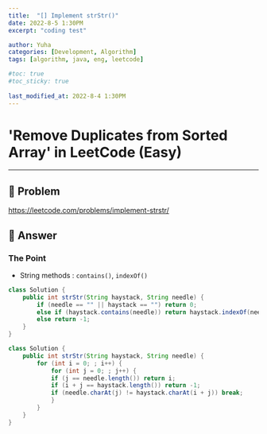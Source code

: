 ```yaml
---
title:  "[] Implement strStr()"
date: 2022-8-5 1:30PM
excerpt: "coding test"

author: Yuha
categories: [Development, Algorithm]
tags: [algorithm, java, eng, leetcode]

#toc: true
#toc_sticky: true
 
last_modified_at: 2022-8-4 1:30PM
---
```


# 'Remove Duplicates from Sorted Array' in LeetCode (Easy)

---

## 📌 Problem
<https://leetcode.com/problems/implement-strstr/>

## 📌 Answer

### The Point 
- String methods : `contains()`, `indexOf()`

```java
class Solution {
    public int strStr(String haystack, String needle) {
        if (needle == "" || haystack == "") return 0;
	    else if (haystack.contains(needle)) return haystack.indexOf(needle);
	    else return -1;
    }
}
```

```java
class Solution {
    public int strStr(String haystack, String needle) {
        for (int i = 0; ; i++) {
            for (int j = 0; ; j++) {
            if (j == needle.length()) return i;
            if (i + j == haystack.length()) return -1;
            if (needle.charAt(j) != haystack.charAt(i + j)) break;
            }
        }
    }
}
```
